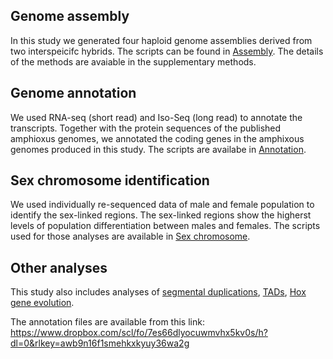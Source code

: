 ## Genome assembly
In this study we generated four haploid genome assemblies derived from two interspeicifc hybrids. The scripts can be found in [Assembly]. The details of the methods are avaiable in the supplementary methods.


## Genome annotation
We used RNA-seq (short read) and Iso-Seq (long read) to annotate the transcripts. Together with the protein sequences of the published amphioxus genomes, we annotated the coding genes in the amphixous genomes produced in this study. The scripts are availabe in [Annotation].


## Sex chromosome identification
We used individually re-sequenced data of male and female population to identify the sex-linked regions. The sex-linked regions show the higherst levels of population differentiation between males and females. The scripts used for those analyses are available in [Sex chromosome]. 

## Other analyses
This study also includes analyses of [segmental duplications], [TADs], [Hox gene evolution].

The annotation files are available from this link: 
https://www.dropbox.com/scl/fo/7es66dlyocuwmvhx5kv0s/h?dl=0&rlkey=awb9n16f1smehkxkyuy36wa2g

[Assembly]:https://github.com/lurebgi/amphioxusGenome/tree/master/Assembly
[Annotation]:https://github.com/lurebgi/amphioxusGenome/tree/master/annotation
[Sex chromosome]:https://github.com/lurebgi/amphioxusGenome/tree/master/Sex-linkage
[segmental duplications]:https://github.com/lurebgi/amphioxusGenome/tree/master/segmental_duplication
[TADs]:https://github.com/lurebgi/amphioxusGenome/tree/master/Hi-C
[Hox gene evolution]:https://github.com/lurebgi/amphioxusGenome/tree/master/Hox

